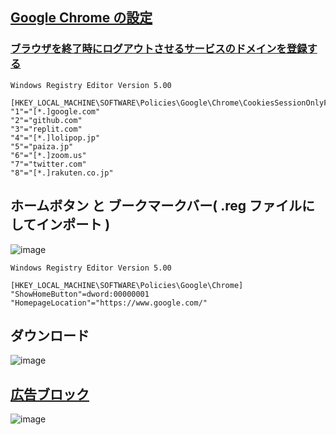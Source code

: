 ## [Google Chrome の設定](https://github.com/winofsql/policies-chrome)

### [ブラウザを終了時にログアウトさせるサービスのドメインを登録する](https://github.com/winofsql/policies-chrome/blob/main/chrome-policy-logout.reg)
```
Windows Registry Editor Version 5.00

[HKEY_LOCAL_MACHINE\SOFTWARE\Policies\Google\Chrome\CookiesSessionOnlyForUrls]
"1"="[*.]google.com"
"2"="github.com"
"3"="replit.com"
"4"="[*.]lolipop.jp"
"5"="paiza.jp"
"6"="[*.]zoom.us"
"7"="twitter.com"
"8"="[*.]rakuten.co.jp"
```


## ホームボタン と ブークマークバー( .reg ファイルにしてインポート )

![image](https://github.com/winofsql/subject/assets/1501327/e92bffdb-36e3-4318-8c0f-053aa4f69d20)
```
Windows Registry Editor Version 5.00

[HKEY_LOCAL_MACHINE\SOFTWARE\Policies\Google\Chrome]
"ShowHomeButton"=dword:00000001
"HomepageLocation"="https://www.google.com/"
```

## ダウンロード

![image](https://user-images.githubusercontent.com/1501327/159197247-af8c67b5-bafc-43cd-a7b0-3235940a7862.png)


## [広告ブロック](https://chrome.google.com/webstore/detail/adblock-%E2%80%94-best-ad-blocker/gighmmpiobklfepjocnamgkkbiglidom)

![image](https://user-images.githubusercontent.com/1501327/162353261-aa5d7984-d7da-493d-838a-f752665c40bf.png)
